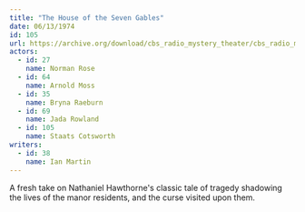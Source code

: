 ```yaml
---
title: "The House of the Seven Gables"
date: 06/13/1974
id: 105
url: https://archive.org/download/cbs_radio_mystery_theater/cbs_radio_mystery_theater-0101-0150.zip/cbs_radio_mystery_theater-0101-0150%2Fcbsrmt_0105_the_house_of_the_seven_gables.mp3
actors:  
  - id: 27
    name: Norman Rose  
  - id: 64
    name: Arnold Moss  
  - id: 35
    name: Bryna Raeburn  
  - id: 69
    name: Jada Rowland  
  - id: 105
    name: Staats Cotsworth
writers:  
  - id: 38
    name: Ian Martin
---
```

A fresh take on Nathaniel Hawthorne's classic tale of tragedy shadowing the lives of the manor residents, and the curse visited upon them.